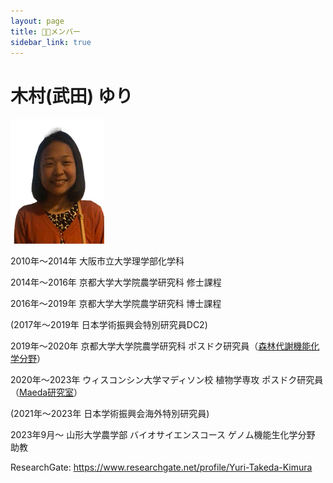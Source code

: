 ```yaml
---
layout: page
title: 👩‍🏫メンバー
sidebar_link: true
---
```



# **木村(武田) ゆり** 

![Yuri Kimura](category/Yuri2.jpg)   

2010年〜2014年 大阪市立大学理学部化学科 

2014年〜2016年 京都大学大学院農学研究科 修士課程  

2016年〜2019年 京都大学大学院農学研究科 博士課程

  (2017年〜2019年 日本学術振興会特別研究員DC2)

2019年〜2020年 京都大学大学院農学研究科 ポスドク研究員（<a href="https://www.rish.kyoto-u.ac.jp/lmsfpm/">森林代謝機能化学分野</a>）

2020年〜2023年 ウィスコンシン大学マディソン校 植物学専攻 ポスドク研究員（<a href="https://maeda.botany.wisc.edu/wiki/Main_Page">Maeda研究室</a>）

  (2021年〜2023年 日本学術振興会海外特別研究員)

2023年9月〜 山形大学農学部 バイオサイエンスコース ゲノム機能生化学分野 助教

ResearchGate: https://www.researchgate.net/profile/Yuri-Takeda-Kimura


